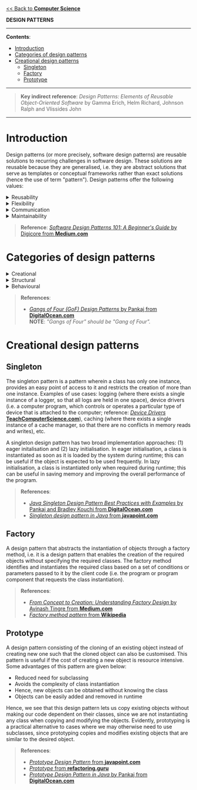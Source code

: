 [<< Back to **Computer Science**](https://pranigopu.github.io/computer-science)

**DESIGN PATTERNS**

---

**Contents**:

- [Introduction](#introduction)
- [Categories of design patterns](#categories-of-design-patterns)
- [Creational design patterns](#creational-design-patterns)
  - [Singleton](#singleton)
  - [Factory](#factory)
  - [Prototype](#prototype)

---

> **Key indirect reference**: _Design Patterns: Elements of Reusable Object-Oriented Software_ by Gamma Erich, Helm Richard, Johnson Ralph and Vlissides John

---

# Introduction
Design patterns (or more precisely, software design patterns) are reusable solutions to recurring challenges in software design. These solutions are reusable because they are generalised, i.e. they are abstract solutions that serve as templates or conceptual frameworks rather than exact solutions (hence the use of term "pattern"). Design patterns offer the following values:

<details><summary>Reusability</summary>Design patterns are reusable solutions to common problems, reducing the need to rediscover solutions/solution components and promoting code reuse.</details>

<details><summary>Flexibility</summary>Being generalised, design patterns are adaptable and can be tailored to specific requirements.</details>

<details><summary>Communication</summary>Design patterns establish a shared language among developers, improving communication and collaboration.</details>

<details><summary>Maintainability</summary>Design patterns conceptually integrate and help organise various parts of a solution, which can lead to code that is easier to understand, modify and extend over time, thus making it more maintainable.</details>

> **Reference**: [_Software Design Patterns 101: A Beginner's Guide_ by Digicore from **Medium.com**](https://medium.com/@digicore/software-design-patterns-101-a-beginners-guide-c6860ef8bb63)

# Categories of design patterns
<details><summary>Creational</summary>Patterns for object creation (i.e. class instantiation).</details>

<details><summary>Structural</summary>Patterns for object implementation (i.e. use of class features and functions).</details>

<details><summary>Behavioural</summary>Patterns for object interaction (e.g. communication, management, etc.).</details>

> **References**:
>
> - [_Gangs of Four (GoF) Design Patterns_ by Pankaj from **DigitalOcean.com**](https://www.digitalocean.com/community/tutorials/gangs-of-four-gof-design-patterns) <br> **NOTE**: _"Gangs of Four" should be "Gang of Four"._

# Creational design patterns
## Singleton
The singleton pattern is a pattern wherein a class has only one instance, provides an easy point of access to it and restricts the creation of more than one instance. Examples of use cases: logging (where there exists a single instance of a logger, so that all logs are held in one space), device drivers (i.e. a computer program, which controls or operates a particular type of device that is attached to the computer; reference: [_Device Drivers_ **TeachComputerScience.com**](https://teachcomputerscience.com/device-drivers)), caching (where there exists a single instance of a cache manager, so that there are no conflicts in memory reads and writes), etc.

A singleton design pattern has two broad implementation approaches: (1) eager initalisation and (2) lazy initialisation. In eager initialisation, a class is instantiated as soon as it is loaded by the system during runtime; this can be useful if the object is expected to be used frequently. In lazy initialisation, a class is instantiated only when required during runtime; this can be useful in saving memory and improving the overall performance of the program.

> **References**:
>
> - [_Java Singleton Design Pattern Best Practices with Examples_ by Pankaj and Bradley Kouchi from **DigitalOcean.com**](https://www.digitalocean.com/community/tutorials/java-singleton-design-pattern-best-practices-examples)
> - [_Singleton design pattern in Java_ from **javapoint.com**](https://www.javatpoint.com/singleton-design-pattern-in-java)

## Factory
A design pattern that abstracts the instantiation of objects through a factory method, i.e. it is a design pattern that enables the creation of the required objects without specifying the required classes. The factory method identifies and instantiates the required class based on a set of conditions or parameters passed to it by the client code (i.e. the program or program component that requests the class instantiation).

> **References**:
>
> - [_From Concept to Creation: Understanding Factory Design_ by Avinash Tingre from **Medium.com**](https://medium.com/javarevisited/design-patterns-101-an-introduction-to-factory-1929a5d124af)
> - [_Factory method pattern_ from **Wikipedia**](https://en.wikipedia.org/wiki/Factory_method_pattern)

## Prototype
A design pattern consisting of the cloning of an existing object instead of creating new one such that the cloned object can also be customised. This pattern is useful if the cost of creating a new object is resource intensive. Some advantages of this pattern are given below:

- Reduced need for subclassing
- Avoids the complexity of class instantiation
- Hence, new objects can be obtained without knowing the class
- Objects can be easily added and removed in runtime

Hence, we see that this design pattern lets us copy existing objects without making our code dependent on their classes, since we are not instantiating any class when copying and modifying the objects. Evidently, prototyping is a practical alternative to cases where we may otherwise need to use subclasses, since prototyping copies and modifies existing objects that are similar to the desired object.

> **References**:
>
> - [_Prototype Design Pattern_ from **javapoint.com**](https://www.javatpoint.com/prototype-design-pattern)
> - [_Prototype_ from **refactoring.guru**](https://refactoring.guru/design-patterns/prototype)
> - [_Prototype Design Pattern in Java_ by Pankaj from **DigitalOcean.com**](https://www.digitalocean.com/community/tutorials/prototype-design-pattern-in-java)